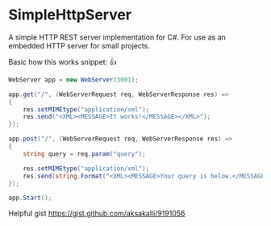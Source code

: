 # SimpleHttpServer
A simple HTTP REST server implementation for C#. For use as an embedded HTTP server for small projects.

Basic how this works snippet: :+1:

```csharp
WebServer app = new WebServer(3001);

app.get("/", (WebServerRequest req, WebServerResponse res) =>
{
    res.setMIMEtype("application/xml");
    res.send("<XML><MESSAGE>It works!</MESSAGE></XML>");
});

app.post("/", (WebServerRequest req, WebServerResponse res) =>
{
    string query = req.param("query");

    res.setMIMEtype("application/xml");
    res.send(string.Format("<XML><MESSAGE>Your query is below.</MESSAGE><QUERY>{0}</QUERY></XML>", query));
});

app.Start();
```

Helpful gist https://gist.github.com/aksakalli/9191056
